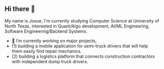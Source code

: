 ## Hi there 👋
My name is Josue, I'm currently studying Computer Science at University of North Texas, interested in Quant/Algo development, AI/ML Engineering, Software Engineernig/Backend Systems. 

- 🔭 I’m currently working on major projects,
- (1)  building a mobile application for semi-truck drivers that will help them easily find repair mechanics.
- (2) building a logistics platform that connects construction contractors with independent dump truck drivers. 
<!--
**JRP06/jrp06** is a ✨ _special_ ✨ repository because its `README.md` (this file) appears on your GitHub profile.

Here are some ideas to get you started:

- 🔭 I’m currently working on ...
- 🌱 I’m currently learning ...
- 👯 I’m looking to collaborate on ...
- 🤔 I’m looking for help with ...
- 💬 Ask me about ...
- 📫 How to reach me: ...
- 😄 Pronouns: ...
- ⚡ Fun fact: ...
-->
